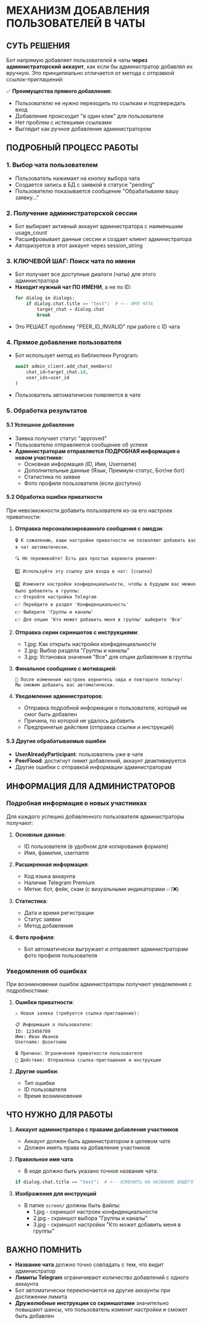 # МЕХАНИЗМ ДОБАВЛЕНИЯ ПОЛЬЗОВАТЕЛЕЙ В ЧАТЫ

## СУТЬ РЕШЕНИЯ

Бот напрямую добавляет пользователей в чаты **через администраторский аккаунт**, как если бы администратор добавлял их вручную. Это принципиально отличается от метода с отправкой ссылок-приглашений:

✅ **Преимущества прямого добавления:**
- Пользователю не нужно переходить по ссылкам и подтверждать вход 
- Добавление происходит "в один клик" для пользователя
- Нет проблем с истекшими ссылками
- Выглядит как ручное добавление администратором

## ПОДРОБНЫЙ ПРОЦЕСС РАБОТЫ

### 1. Выбор чата пользователем
- Пользователь нажимает на кнопку выбора чата
- Создается запись в БД с заявкой в статусе "pending"
- Пользователю показывается сообщение "Обрабатываем вашу заявку..."

### 2. Получение администраторской сессии
- Бот выбирает активный аккаунт администратора с наименьшим usage_count
- Расшифровывает данные сессии и создает клиент администратора
- Авторизуется в этот аккаунт через session_string

### 3. КЛЮЧЕВОЙ ШАГ: Поиск чата по имени
- Бот получает все доступные диалоги (чаты) для этого администратора
- **Находит нужный чат ПО ИМЕНИ**, а не по ID:
  ```python
  for dialog in dialogs:
      if dialog.chat.title == "test":  # <-- ИМЯ ЧАТА
          target_chat = dialog.chat
          break
  ```
- Это РЕШАЕТ проблему "PEER_ID_INVALID" при работе с ID чата

### 4. Прямое добавление пользователя
- Бот использует метод из библиотеки Pyrogram:
  ```python
  await admin_client.add_chat_members(
      chat_id=target_chat.id,
      user_ids=user_id
  )
  ```
- Пользователь автоматически появляется в чате

### 5. Обработка результатов

#### 5.1 Успешное добавление
- Заявка получает статус "approved"
- Пользователю отправляется сообщение об успехе
- **Администраторам отправляется ПОДРОБНАЯ информация о новом участнике:**
  - Основная информация (ID, Имя, Username)
  - Дополнительные данные (Язык, Премиум-статус, Бот/не бот)
  - Статистика по заявке
  - Фото профиля пользователя (если доступно)

#### 5.2 Обработка ошибки приватности

При невозможности добавить пользователя из-за его настроек приватности:

1. **Отправка персонализированного сообщения с эмодзи**:
   ```
   🔒 К сожалению, ваши настройки приватности не позволяют добавить вас в чат автоматически.

   🔍 Не переживайте! Есть два простых варианта решения:

   1️⃣ Используйте эту ссылку для входа в чат: [ссылка]

   2️⃣ Измените настройки конфиденциальности, чтобы в будущем вас можно было добавлять в группы:
   👉 Откройте настройки Telegram
   👉 Перейдите в раздел 'Конфиденциальность'
   👉 Выберите 'Группы и каналы'
   👉 Для опции 'Кто может добавить меня в группы' выберите 'Все'
   ```

2. **Отправка серии скриншотов с инструкциями**:
   - 1.jpg: Как открыть настройки конфиденциальности 
   - 2.jpg: Выбор раздела "Группы и каналы"
   - 3.jpg: Установка значения "Все" для опции добавления в группы

3. **Финальное сообщение с мотивацией**:
   ```
   🎉 После изменения настроек вернитесь сюда и повторите попытку! 
   Мы сможем добавить вас автоматически.
   ```

4. **Уведомление администраторов**:
   - Отправка подробной информации о пользователе, который не смог быть добавлен
   - Причина, по которой не удалось добавить
   - Предпринятые действия (отправка ссылки и инструкций)

#### 5.3 Другие обрабатываемые ошибки
- **UserAlreadyParticipant**: пользователь уже в чате
- **PeerFlood**: достигнут лимит добавлений, аккаунт деактивируется
- Другие ошибки с отправкой информации администраторам

## ИНФОРМАЦИЯ ДЛЯ АДМИНИСТРАТОРОВ

### Подробная информация о новых участниках

Для каждого успешно добавленного пользователя администраторы получают:

1. **Основные данные**:
   - ID пользователя (в удобном для копирования формате)
   - Имя, фамилия, username

2. **Расширенная информация**:
   - Код языка аккаунта
   - Наличие Telegram Premium
   - Метки: бот, фейк, скам (с визуальными индикаторами ✅/❌)

3. **Статистика**:
   - Дата и время регистрации
   - Статус заявки 
   - Метод добавления

4. **Фото профиля**:
   - Бот автоматически выгружает и отправляет администраторам фото профиля пользователя

### Уведомления об ошибках

При возникновении ошибок администраторы получают уведомления с подробностями:

1. **Ошибки приватности**:
   ```
   ⚠️ Новая заявка (требуется ссылка-приглашение):

   📋 Информация о пользователе:
   ID: 123456789
   Имя: Иван Иванов
   Username: @username

   🔒 Причина: Ограничения приватности пользователя
   📧 Действие: Отправлена ссылка-приглашение и инструкции
   ```

2. **Другие ошибки**:
   - Тип ошибки
   - ID пользователя
   - Время возникновения

## ЧТО НУЖНО ДЛЯ РАБОТЫ

1. **Аккаунт администратора с правами добавления участников**
   - Аккаунт должен быть администратором в целевом чате
   - Должен иметь права на добавление участников

2. **Правильное имя чата**
   - В коде должно быть указано точное название чата:
   ```python
   if dialog.chat.title == "test":  # <-- ИЗМЕНИТЬ НА НАЗВАНИЕ ВАШЕГО ЧАТА
   ```

3. **Изображения для инструкций**
   - В папке `screen/` должны быть файлы:
     - 1.jpg - скриншот настроек конфиденциальности
     - 2.jpg - скриншот выбора "Группы и каналы"
     - 3.jpg - скриншот настройки "Кто может добавить меня в группы"

## ВАЖНО ПОМНИТЬ

- **Название чата** должно точно совпадать с тем, что видит администратор
- **Лимиты Telegram** ограничивают количество добавлений с одного аккаунта
- Бот автоматически переключается на другие аккаунты при достижении лимита
- **Дружелюбные инструкции со скриншотами** значительно повышают шансы, что пользователь изменит настройки и сможет быть добавлен 